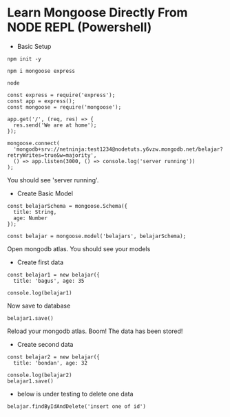 # Learn Mongoose Directly From NODE REPL (Powershell)

* Basic Setup
```
npm init -y

npm i mongoose express

node

const express = require('express');
const app = express();
const mongoose = require('mongoose');

app.get('/', (req, res) => {
  res.send('We are at home');
});

mongoose.connect(
  'mongodb+srv://netninja:test1234@nodetuts.y6vzw.mongodb.net/belajar?retryWrites=true&w=majority',
  () => app.listen(3000, () => console.log('server running'))
);
```
You should see 'server running'.

* Create Basic Model
```
const belajarSchema = mongoose.Schema({
  title: String,
  age: Number
});

const belajar = mongoose.model('belajars', belajarSchema);
```
Open mongodb atlas. You should see your models

* Create first data
```
const belajar1 = new belajar({
  title: 'bagus', age: 35

console.log(belajar1)
```
Now save to database
```
belajar1.save()
```
Reload your mongodb atlas. Boom! The data has been stored!

* Create second data
```
const belajar2 = new belajar({
  title: 'bondan', age: 32

console.log(belajar2)
belajar1.save()
```


* below is under testing to delete one data
```
belajar.findByIdAndDelete('insert one of id')
```
